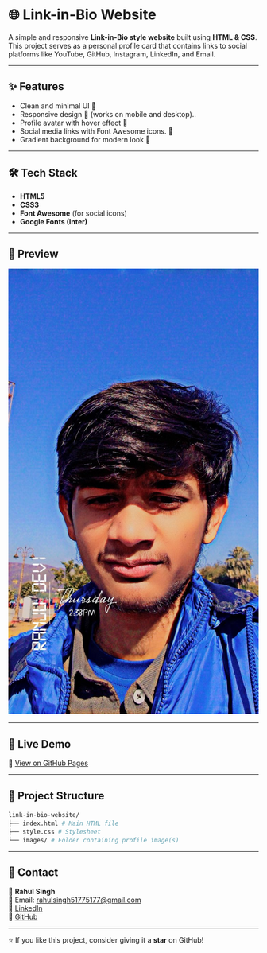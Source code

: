 # 🌐 Link-in-Bio Website

A simple and responsive **Link-in-Bio style website** built using **HTML & CSS**.  
This project serves as a personal profile card that contains links to social platforms like YouTube, GitHub, Instagram, LinkedIn, and Email.

---

## ✨ Features
- Clean and minimal UI 🎨
- Responsive design 📱 (works on mobile and desktop)..
- Profile avatar with hover effect 👤
- Social media links with Font Awesome icons. 🔗
- Gradient background for modern look 🌈

---

## 🛠️ Tech Stack
- **HTML5**
- **CSS3**
- **Font Awesome** (for social icons)
- **Google Fonts (Inter)**

---

## 📸 Preview
![Website Screenshot](images/profile.jpg)

---

## 🚀 Live Demo
🔗 [View on GitHub Pages](https://ctcrahul.github.io/link-in-bio-website/)

---

## 📂 Project Structure
```bash
link-in-bio-website/
├── index.html # Main HTML file
├── style.css # Stylesheet
└── images/ # Folder containing profile image(s)

```





---

## 📧 Contact
👤 **Rahul Singh**  
📩 Email: [rahulsingh51775177@gmail.com](mailto:rahulsingh51775177@gmail.com)  
🔗 [LinkedIn](https://www.linkedin.com/in/rahulsingh51775177/)  
🔗 [GitHub](https://github.com/ctcrahul)


---
⭐ If you like this project, consider giving it a **star** on GitHub!


